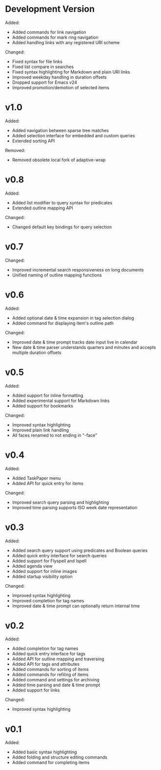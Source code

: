 
# Development Version

Added:

-   Added commands for link navigation
-   Added commands for mark ring navigation
-   Added handling links with any registered URI scheme

Changed:

-   Fixed syntax for file links
-   Fixed list compare in searches
-   Fixed syntax highlighting for Markdown and plain URI links
-   Improved weekday handling in duration offsets
-   Dropped support for Emacs v24
-   Improved promotion/demotion of selected items

# v1.0

Added:

-   Added navigation between sparse tree matches
-   Added selection interface for embedded and custom queries
-   Extended sorting API

Removed:

-   Removed obsolete local fork of adaptive-wrap

# v0.8

Added:

-   Added list modifier to query syntax for predicates
-   Extended outline mapping API

Changed:

-   Changed default key bindings for query selection

# v0.7

Changed:

-   Improved incremental search responsiveness on long documents
-   Unified naming of outline mapping functions

# v0.6

Added:

-   Added optional date & time expansion in tag selection dialog
-   Added command for displaying item's outline path

Changed:

-   Improved date & time prompt tracks date input live in calendar
-   New date & time parser understands quarters and minutes and accepts multiple duration offsets

# v0.5

Added:

-   Added support for inline formatting
-   Added experimental support for Markdown links
-   Added support for bookmarks

Changed:

-   Improved syntax highlighting
-   Improved plain link handling
-   All faces renamed to not ending in "-face"

# v0.4

Added:

-   Added TaskPaper menu
-   Added API for quick entry for items

Changed:

-   Improved search query parsing and highlighting
-   Improved time parsing supports ISO week date representation

# v0.3

Added:

-   Added search query support using predicates and Boolean queries
-   Added quick entry interface for search queries
-   Added support for Flyspell and Ispell
-   Added agenda view
-   Added support for inline images
-   Added startup visibility option

Changed:

-   Improved syntax highlighting
-   Improved completion for tag names
-   Improved date & time prompt can optionally return internal time

# v0.2

Added:

-   Added completion for tag names
-   Added quick entry interface for tags
-   Added API for outline mapping and traversing
-   Added API for tags and attributes
-   Added commands for sorting of items
-   Added commands for refiling of items
-   Added command and settings for archiving
-   Added time parsing and date & time prompt
-   Added support for links

Changed:

-   Improved syntax highlighting

# v0.1

Added:

-   Added basic syntax highlighting
-   Added folding and structure editing commands
-   Added command for completing items

